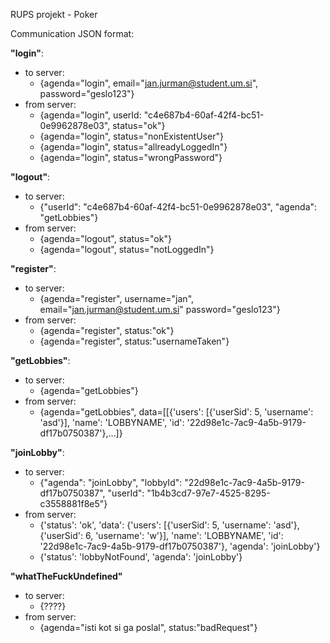 RUPS projekt - Poker

Communication JSON format:

**"login"**:
- to server:  
  - {agenda="login", email="jan.jurman@student.um.si", password="geslo123"}  
- from server:
  - {agenda="login", userId: "c4e687b4-60af-42f4-bc51-0e9962878e03", status="ok"}  
  - {agenda="login", status="nonExistentUser"}  
  - {agenda="login", status="allreadyLoggedIn"}  
  - {agenda="login", status="wrongPassword"}  

**"logout"**:
- to server:  
  - {"userId": "c4e687b4-60af-42f4-bc51-0e9962878e03", "agenda": "getLobbies"}  
- from server:
  - {agenda="logout", status="ok"}
  - {agenda="logout", status="notLoggedIn"}  

**"register"**:
- to server:
  - {agenda="register", username="jan", email="jan.jurman@student.um.si" password="geslo123"}  
- from server:  
  - {agenda="register", status:"ok"}  
  - {agenda="register", status:"usernameTaken"}  
  
**"getLobbies"**:
- to server:  
  - {agenda="getLobbies"}  
- from server:	
  - {agenda="getLobbies", data=[[{'users': [{'userSid': 5, 'username': 'asd'}], 'name': 'LOBBYNAME', 'id': '22d98e1c-7ac9-4a5b-9179-df17b0750387'},...]}  

**"joinLobby"**:
- to server:  
  - {"agenda": "joinLobby", "lobbyId": "22d98e1c-7ac9-4a5b-9179-df17b0750387", "userId": "1b4b3cd7-97e7-4525-8295-c3558881f8e5"}  
- from server:	
  - {'status': 'ok', 'data': {'users': [{'userSid': 5, 'username': 'asd'}, {'userSid': 6, 'username': 'w'}], 'name': 'LOBBYNAME', 'id': '22d98e1c-7ac9-4a5b-9179-df17b0750387'}, 'agenda': 'joinLobby'}
  - {'status': 'lobbyNotFound', 'agenda': 'joinLobby'}
  
**"whatTheFuckUndefined"**
- to server:  
  - {????}
- from server:  
  - {agenda="isti kot si ga poslal", status:"badRequest"}
